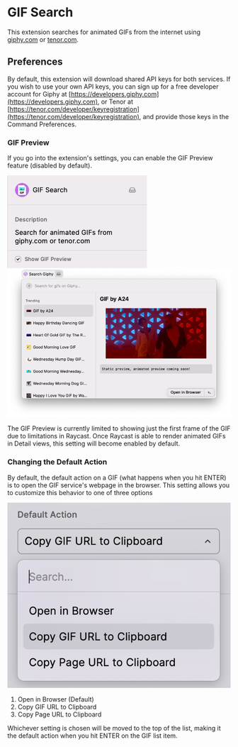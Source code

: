 # GIF Search

This extension searches for animated GIFs from the internet using [giphy.com](https://giphy.com) or [tenor.com](https://tenor.com).

## Preferences

By default, this extension will download shared API keys for both services. If you wish to use your own API keys, you can sign up for a free developer account for Giphy at [https://developers.giphy.com](https://developers.giphy.com), or Tenor at [https://tenor.com/developer/keyregistration](https://tenor.com/developer/keyregistration), and provide those keys in the Command Preferences.

### GIF Preview

If you go into the extension's settings, you can enable the GIF Preview feature (disabled by default).

![Enable GIF Preview](./media/gif-preview-setting.png)
![GIF Preview](./media/gif-preview.png)

The GIF Preview is currently limited to showing just the first frame of the GIF due to limitations in Raycast. Once Raycast is able to render animated GIFs in Detail views, this setting will become enabled by default.

### Changing the Default Action

By default, the default action on a GIF (what happens when you hit ENTER) is to open the GIF service's webpage in the browser. This setting allows you to customize this behavior to one of three options

![Default Action](./media/default-action.png)

1. Open in Browser (Default)
2. Copy GIF URL to Clipboard
3. Copy Page URL to Clipboard

Whichever setting is chosen will be moved to the top of the list, making it the default action when you hit ENTER on the GIF list item.
